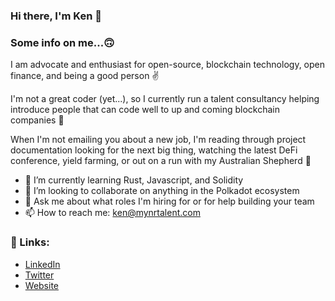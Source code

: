 ### Hi there, I'm Ken 👋

<!--
**klcadima/klcadima** is a ✨ _special_ ✨ repository because its `README.md` (this file) appears on your GitHub profile.
-->
### Some info on me...🙃 

I am advocate and enthusiast for open-source, blockchain technology, open finance, and being a good person ✌️

I'm not a great coder (yet...), so I currently run a talent consultancy helping introduce people that can code well to up and coming blockchain companies 🤝  

When I'm not emailing you about a new job, I'm reading through project documentation looking for the next big thing, watching the latest DeFi conference, yield farming, or out on a run with my Australian Shepherd 🐶

- 🌱 I’m currently learning Rust, Javascript, and Solidity
- 👯 I’m looking to collaborate on anything in the Polkadot ecosystem 
- 💬 Ask me about what roles I'm hiring for or for help building your team
- 📫 How to reach me: ken@mynrtalent.com

### 🔗 Links:
- [LinkedIn](https://www.linkedin.com/in/kcadima/)
- [Twitter](https://twitter.com/ken_cadima)
- [Website](https://www.mynrtalent.com/)
